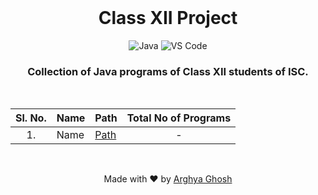 <div align=center>

<br>

# **Class XII Project**

![Java](https://img.shields.io/badge/Java-informational?style=flat&logo=java&logoColor=white&color=007396)
![VS Code](https://img.shields.io/badge/VS_Code-informational?style=flat&logo=visual-studio-code&logoColor=white&color=007ACC)

### Collection of Java programs of Class XII students of ISC.

</div>

<br>

<div align=center>

| **Sl. No.** | **Name** | **Path**     | **Total No of Programs** |
| :---------: | :------- | :----------- | :----------------------: |
|     1.      | Name     | [Path](path) |            -             |

</div>

<br/>

<div align=center>

Made with ❤️ by [Arghya Ghosh](https://twitter.com/uiuxarghya)

</div>
